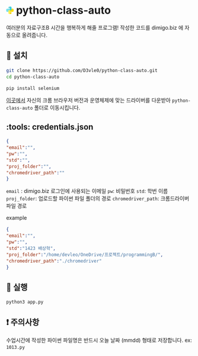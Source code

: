 
# <img src="./img/python.svg" height="20px"> python-class-auto

여러분의 자료구조B 시간을 행복하게 해줄 프로그램!
작성한 코드를 dimigo.biz 에 자동으로 올려줍니다.

## :satellite: 설치
```sh
git clone https://github.com/D3vle0/python-class-auto.git
cd python-class-auto
```
```py
pip install selenium
```
<a href="https://chromedriver.storage.googleapis.com/index.html" target="_blank">이곳에서</a> 자신의 크롬 브라우저 버전과 운영체제에 맞는 드라이버를 다운받아 `python-class-auto` 폴더로 이동시킵니다.
## :tools: credentials.json
```json
{
"email":"",
"pw":"",
"std":"",
"proj_folder":"",
"chromedriver_path":""
}
```
`email` : dimigo.biz 로그인에 사용되는 이메일
`pw`: 비밀번호
`std`: 학번 이름
`proj_folder`: 업로드할 파이썬 파일 폴더의 경로
`chromedriver_path`: 크롬드라이버 파일 경로

example
```json
{
"email":"",
"pw":"",
"std":"1423 배상혁",
"proj_folder":"/home/devleo/OneDrive/프로젝트/programmingB/",
"chromedriver_path":"./chromedriver"
}
```

## :rocket: 실행
```sh
python3 app.py
```

## :exclamation: 주의사항
수업시간에 작성한 파이썬 파일명은 반드시 오늘 날짜 (mmdd) 형태로 저장합니다.
ex: `1013.py`
